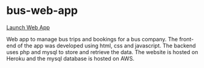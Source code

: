 # bus-web-app
<a href="https://safe-escarpment-53756.herokuapp.com/" target="_blank">Launch Web App</a>

Web app to manage bus trips and bookings for a bus company.
The front-end of the app was developed using html, css and javascript. The backend uses php and mysql to store and retrieve the data. The website is hosted on Heroku and the mysql database is hosted on AWS. 
